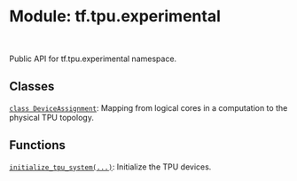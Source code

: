 <div itemscope itemtype="http://developers.google.com/ReferenceObject">
<meta itemprop="name" content="tf.tpu.experimental" />
<meta itemprop="path" content="Stable" />
</div>

# Module: tf.tpu.experimental


<table class="tfo-notebook-buttons tfo-api" align="left">
</table>



Public API for tf.tpu.experimental namespace.



## Classes

[`class DeviceAssignment`](../../tf/tpu/experimental/DeviceAssignment.md): Mapping from logical cores in a computation to the physical TPU topology.

## Functions

[`initialize_tpu_system(...)`](../../tf/tpu/experimental/initialize_tpu_system.md): Initialize the TPU devices.

